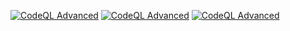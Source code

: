 [![CodeQL Advanced](https://github.com/nodoubtz/DeepSeek-V3/actions/workflows/codeql.yml/badge.svg)](https://github.com/nodoubtz/DeepSeek-V3/actions/workflows/codeql.yml)
[![CodeQL Advanced](https://github.com/nodoubtz/DeepSeek-V3/actions/workflows/codeql.yml/badge.svg)](https://github.com/nodoubtz/DeepSeek-V3/actions/workflows/codeql.yml)
[![CodeQL Advanced](https://github.com/nodoubtz/DeepSeek-V3/actions/workflows/codeql.yml/badge.svg)](https://github.com/nodoubtz/DeepSeek-V3/actions/workflows/codeql.yml)
